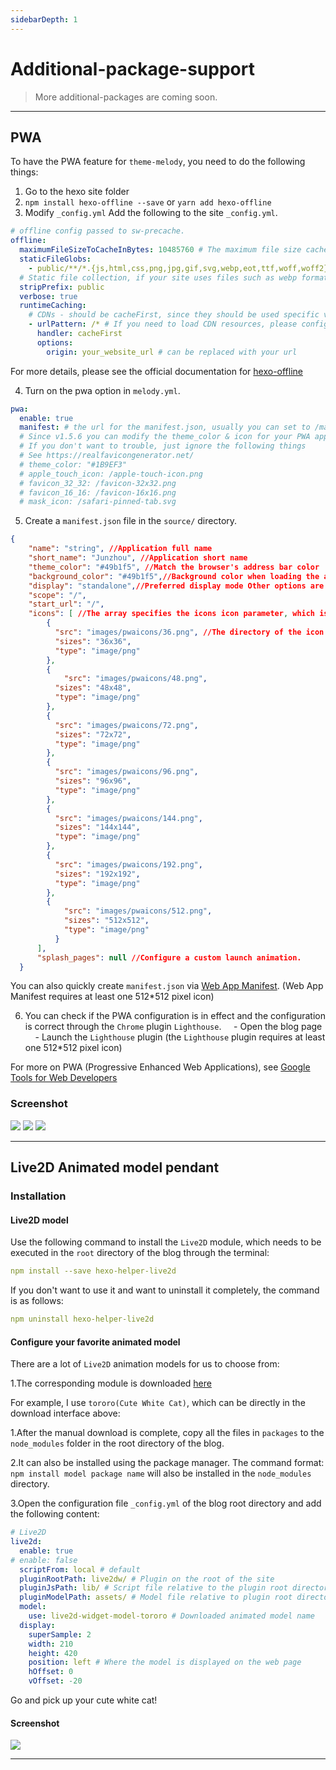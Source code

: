 ```yaml
---
sidebarDepth: 1
---
```


# Additional-package-support

> More additional-packages are coming soon.

------

## PWA <Badge text="v1.2.0" />

To have the PWA feature for `theme-melody`, you need to do the following things:

1. Go to the hexo site folder
2. `npm install hexo-offline --save` or `yarn add hexo-offline`
3. Modify `_config.yml`
Add the following to the site `_config.yml`.

```yaml
# offline config passed to sw-precache.
offline:
  maximumFileSizeToCacheInBytes: 10485760 # The maximum file size cached, in bytes
  staticFileGlobs:
    - public/**/*.{js,html,css,png,jpg,gif,svg,webp,eot,ttf,woff,woff2}
  # Static file collection, if your site uses files such as webp format, please add the file type.
  stripPrefix: public
  verbose: true
  runtimeCaching:
    # CDNs - should be cacheFirst, since they should be used specific versions so should not change
    - urlPattern: /* # If you need to load CDN resources, please configure this option. If not, you can configure it.
      handler: cacheFirst
      options:
        origin: your_website_url # can be replaced with your url
```
For more details, please see the official documentation for [hexo-offline](https://github.com/JLHwung/hexo-offline)

4. Turn on the pwa option in `melody.yml`.

```yaml
pwa:
  enable: true
  manifest: # the url for the manifest.json, usually you can set to /manifest.json
  # Since v1.5.6 you can modify the theme_color & icon for your PWA app.
  # If you don't want to trouble, just ignore the following things
  # See https://realfavicongenerator.net/
  # theme_color: "#1B9EF3"
  # apple_touch_icon: /apple-touch-icon.png
  # favicon_32_32: /favicon-32x32.png
  # favicon_16_16: /favicon-16x16.png
  # mask_icon: /safari-pinned-tab.svg
```
5. Create a `manifest.json` file in the `source/` directory.
```json
{
    "name": "string", //Application full name
    "short_name": "Junzhou", //Application short name
    "theme_color": "#49b1f5", //Match the browser's address bar color
    "background_color": "#49b1f5",//Background color when loading the app
    "display": "standalone",//Preferred display mode Other options are: fullscreen, minimal-ui, browser
    "scope": "/",
    "start_url": "/",
    "icons": [ //The array specifies the icons icon parameter, which is used to adapt to different devices (requires png, at least one icon of 192px*192px)
        {
          "src": "images/pwaicons/36.png", //The directory of the icon file needs to be created by itself in the source/ directory.
          "sizes": "36x36",
          "type": "image/png"
        },
        {
            "src": "images/pwaicons/48.png",
          "sizes": "48x48",
          "type": "image/png"
        },
        {
          "src": "images/pwaicons/72.png",
          "sizes": "72x72",
          "type": "image/png"
        },
        {
          "src": "images/pwaicons/96.png",
          "sizes": "96x96",
          "type": "image/png"
        },
        {
          "src": "images/pwaicons/144.png",
          "sizes": "144x144",
          "type": "image/png"
        },
        {
          "src": "images/pwaicons/192.png",
          "sizes": "192x192",
          "type": "image/png"
        },
        {
            "src": "images/pwaicons/512.png",
            "sizes": "512x512",
            "type": "image/png"
          }
      ],
      "splash_pages": null //Configure a custom launch animation.
  }
```

You can also quickly create `manifest.json` via [Web App Manifest](https://app-manifest.firebaseapp.com/). (Web App Manifest requires at least one 512*512 pixel icon)

6. You can check if the PWA configuration is in effect and the configuration is correct through the `Chrome` plugin `Lighthouse`.
    - Open the blog page
    - Launch the `Lighthouse` plugin (the `Lighthouse` plugin requires at least one 512*512 pixel icon)

For more on PWA (Progressive Enhanced Web Applications), see [Google Tools for Web Developers](https://developers.google.com/web/tools/lighthouse/audits/address-bar)


### Screenshot

![](https://user-images.githubusercontent.com/12621342/34635943-b50a2810-f2d1-11e7-995b-526e10da55dc.png)
![](https://i.loli.net/2019/02/09/5c5e1556af49b.png)
![](https://i.loli.net/2019/02/09/5c5e15567c52d.jpg)

------

## Live2D Animated model pendant

### Installation

#### Live2D model

Use the following command to install the `Live2D` module, which needs to be executed in the `root` directory of the blog through the terminal:

```yaml
npm install --save hexo-helper-live2d
```

If you don't want to use it and want to uninstall it completely, the command is as follows:

```yaml
npm uninstall hexo-helper-live2d
```

#### Configure your favorite animated model

There are a lot of `Live2D` animation models for us to choose from:

  1.The corresponding module is downloaded [here](https://github.com/xiazeyu/live2d-widget-models)

For example, I use `tororo(Cute White Cat)`, which can be directly in the download interface above:

  1.After the manual download is complete, copy all the files in `packages` to the `node_modules` folder in the root directory of the blog.

  2.It can also be installed using the package manager. The command format: `npm install model package name` will also be installed in the `node_modules` directory.

  3.Open the configuration file `_config.yml` of the blog root directory and add the following content:

```yaml
# Live2D
live2d:
  enable: true
# enable: false
  scriptFrom: local # default
  pluginRootPath: live2dw/ # Plugin on the root of the site
  pluginJsPath: lib/ # Script file relative to the plugin root directory path
  pluginModelPath: assets/ # Model file relative to plugin root directory path
  model:   
    use: live2d-widget-model-tororo # Downloaded animated model name
  display:
    superSample: 2
    width: 210
    height: 420
    position: left # Where the model is displayed on the web page
    hOffset: 0
    vOffset: -20
```


Go and pick up your cute white cat!

#### Screenshot

![](https://jacklin-zhang.cn/img/tororo.jpg)

------
